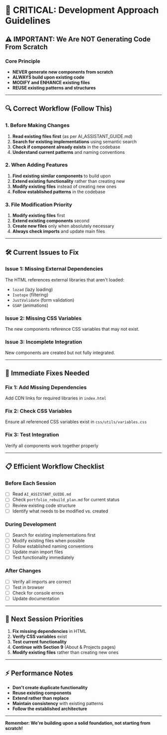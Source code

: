 # 🚨 CRITICAL: Development Approach Guidelines

## ⚠️ **IMPORTANT: We Are NOT Generating Code From Scratch**

### **Core Principle**

- **NEVER generate new components from scratch**
- **ALWAYS build upon existing code**
- **MODIFY and ENHANCE existing files**
- **REUSE existing patterns and structures**

---

## 🔍 **Correct Workflow (Follow This)**

### **1. Before Making Changes**

1. **Read existing files first** (as per AI_ASSISTANT_GUIDE.md)
2. **Search for existing implementations** using semantic search
3. **Check if component already exists** in the codebase
4. **Understand current patterns** and naming conventions

### **2. When Adding Features**

1. **Find existing similar components** to build upon
2. **Extend existing functionality** rather than creating new
3. **Modify existing files** instead of creating new ones
4. **Follow established patterns** in the codebase

### **3. File Modification Priority**

1. **Modify existing files** first
2. **Extend existing components** second
3. **Create new files** only when absolutely necessary
4. **Always check imports** and update main files

---

## 🛠️ **Current Issues to Fix**

### **Issue 1: Missing External Dependencies**

The HTML references external libraries that aren't loaded:

- `lozad` (lazy loading)
- `Isotope` (filtering)
- `JustValidate` (form validation)
- `GSAP` (animations)

### **Issue 2: Missing CSS Variables**

The new components reference CSS variables that may not exist.

### **Issue 3: Incomplete Integration**

New components are created but not fully integrated.

---

## 🔧 **Immediate Fixes Needed**

### **Fix 1: Add Missing Dependencies**

Add CDN links for required libraries in `index.html`

### **Fix 2: Check CSS Variables**

Ensure all referenced CSS variables exist in `css/utils/variables.css`

### **Fix 3: Test Integration**

Verify all components work together properly

---

## 📋 **Efficient Workflow Checklist**

### **Before Each Session**

- [ ] Read `AI_ASSISTANT_GUIDE.md`
- [ ] Check `portfolio_rebuild_plan.md` for current status
- [ ] Review existing code structure
- [ ] Identify what needs to be modified vs. created

### **During Development**

- [ ] Search for existing implementations first
- [ ] Modify existing files when possible
- [ ] Follow established naming conventions
- [ ] Update main import files
- [ ] Test functionality immediately

### **After Changes**

- [ ] Verify all imports are correct
- [ ] Test in browser
- [ ] Check for console errors
- [ ] Update documentation

---

## 🎯 **Next Session Priorities**

1. **Fix missing dependencies** in HTML
2. **Verify CSS variables** exist
3. **Test current functionality**
4. **Continue with Section 9** (About & Projects pages)
5. **Modify existing files** rather than creating new ones

---

## ⚡ **Performance Notes**

- **Don't create duplicate functionality**
- **Reuse existing components**
- **Extend rather than replace**
- **Maintain consistency** with existing patterns
- **Follow the established architecture**

---

**Remember: We're building upon a solid foundation, not starting from scratch!**
